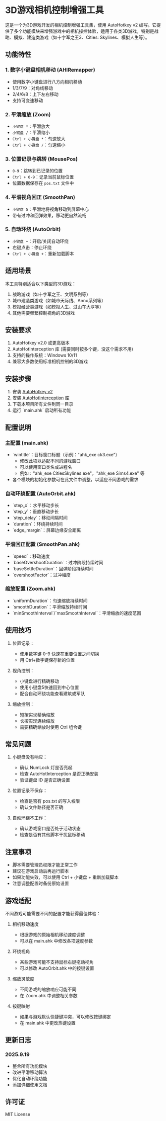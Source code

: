 # 3D游戏相机控制增强工具

这是一个为3D游戏开发的相机控制增强工具集，使用 AutoHotkey v2 编写。它提供了多个功能模块来增强游戏中的相机操控体验，适用于各类3D游戏，特别是战略、模拟、建造类游戏（如十字军之王3、Cities: Skylines、模拟人生等）。

## 功能特性

### 1. 数字小键盘相机移动 (AHIRemapper)
- 使用数字小键盘进行八方向相机移动
- 1/3/7/9：对角线移动
- 2/4/6/8：上下左右移动
- 支持可变速移动

### 2. 平滑缩放 (Zoom)
- `小键盘 *`：平滑放大
- `小键盘 /`：平滑缩小
- `Ctrl + 小键盘 *`：匀速放大
- `Ctrl + 小键盘 /`：匀速缩小

### 3. 位置记录与跳转 (MousePos)
- `0-9`：跳转到已记录的位置
- `Ctrl + 0-9`：记录当前鼠标位置
- 位置数据保存在 `pos.txt` 文件中

### 4. 平滑视角回正 (SmoothPan)
- `小键盘 5`：平滑地将视角移动到屏幕中心
- 带有过冲和回弹效果，移动更自然流畅

### 5. 自动环绕 (AutoOrbit)
- `小键盘 +`：开启/关闭自动环绕
- 右键点击：停止环绕
- `Ctrl + 小键盘 +`：重新加载脚本

## 适用场景

本工具特别适合以下类型的3D游戏：
1. 战略游戏（如十字军之王、文明系列等）
2. 城市建造类游戏（如城市天际线、Anno系列等）
3. 模拟经营类游戏（如模拟人生、过山车大亨等）
4. 其他需要频繁控制视角的3D游戏

## 安装要求

1. AutoHotkey v2.0 或更高版本
2. AutoHotInterception 库 (需要同时按多个键，没这个需求不用)
3. 支持的操作系统：Windows 10/11
4. 兼容大多数使用标准相机控制的3D游戏

## 安装步骤

1. 安装 [AutoHotkey v2](https://www.autohotkey.com/)
2. 安装 [AutoHotInterception](https://github.com/evilC/AutoHotInterception) 库
3. 下载本项目所有文件到同一目录
4. 运行 \`main.ahk\` 启动所有功能

## 配置说明

### 主配置 (main.ahk)
- \`wintitle\`：目标窗口标题（示例："ahk_exe ck3.exe"）
  - 修改此项以适配不同的游戏窗口
  - 可以使用窗口类名或进程名
  - 例如："ahk_exe CitiesSkylines.exe"，"ahk_exe Sims4.exe" 等
- 各个模块的初始化参数可在此文件中调整，以适应不同游戏的需求

### 自动环绕配置 (AutoOrbit.ahk)
- \`step_x\`：水平移动步长
- \`step_y\`：垂直移动步长
- \`step_delay\`：移动间隔时间
- \`duration\`：环绕持续时间
- \`edge_margin\`：屏幕边缘安全距离

### 平滑回正配置 (SmoothPan.ahk)
- \`speed\`：移动速度
- \`baseOvershootDuration\`：过冲阶段持续时间
- \`baseSettleDuration\`：回弹阶段持续时间
- \`overshootFactor\`：过冲幅度

### 缩放配置 (Zoom.ahk)
- \`uniformDuration\`：匀速缩放持续时间
- \`smoothDuration\`：平滑缩放持续时间
- \`minSmoothInterval\`/\`maxSmoothInterval\`：平滑缩放的速度范围

## 使用技巧

1. 位置记录：
   - 使用数字键 0-9 快速在重要位置之间切换
   - 用 Ctrl+数字键保存新的位置

2. 视角控制：
   - 小键盘进行精确移动
   - 使用小键盘5快速回到中心位置
   - 配合自动环绕功能查看建筑或军队

3. 缩放控制：
   - 短按实现精确缩放
   - 长按实现连续缩放
   - 需要精确缩放时使用 Ctrl 组合键

## 常见问题

1. 小键盘没有响应：
   - 确认 NumLock 灯是否亮起
   - 检查 AutoHotInterception 是否正确安装
   - 验证键盘 ID 是否正确设置

2. 位置记录不保存：
   - 检查是否有 pos.txt 的写入权限
   - 确认文件路径是否正确

3. 自动环绕不工作：
   - 确认游戏窗口是否处于活动状态
   - 检查是否有其他脚本干扰鼠标移动

## 注意事项

- 脚本需要管理员权限才能正常工作
- 建议在游戏启动后再运行脚本
- 如果功能失效，可以使用 Ctrl + 小键盘 + 重新加载脚本
- 注意调整配置时备份原始设置

## 游戏适配

不同游戏可能需要不同的配置才能获得最佳体验：

1. 相机移动速度
   - 根据游戏的原始相机移动速度调整
   - 可以在 main.ahk 中修改各项速度参数

2. 环绕视角
   - 某些游戏可能不支持鼠标右键拖动视角
   - 可以修改 AutoOrbit.ahk 中的按键设置

3. 缩放灵敏度
   - 不同游戏的缩放响应可能不同
   - 在 Zoom.ahk 中调整相关参数

4. 按键映射
   - 如果与游戏默认快捷键冲突，可以修改按键绑定
   - 在 main.ahk 中更改热键设置

## 更新日志

### 2025.9.19
- 整合所有功能模块
- 改进平滑移动算法
- 优化自动环绕功能
- 添加详细使用文档

## 许可证

MIT License